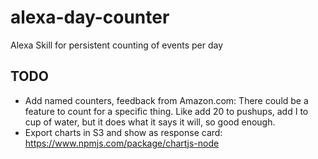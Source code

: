 # alexa-day-counter
Alexa Skill for persistent counting of events per day

## TODO
- Add named counters, feedback from Amazon.com:
  There could be a feature to count for a specific thing. Like add 20 to pushups, add I to cup of water, but it does what it says it will, so good enough.
- Export charts in S3 and show as response card: https://www.npmjs.com/package/chartjs-node

